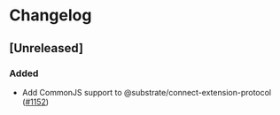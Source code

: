 # Changelog

## [Unreleased]

### Added

- Add CommonJS support to @substrate/connect-extension-protocol ([#1152](https://github.com/paritytech/substrate-connect/pull/1152))
